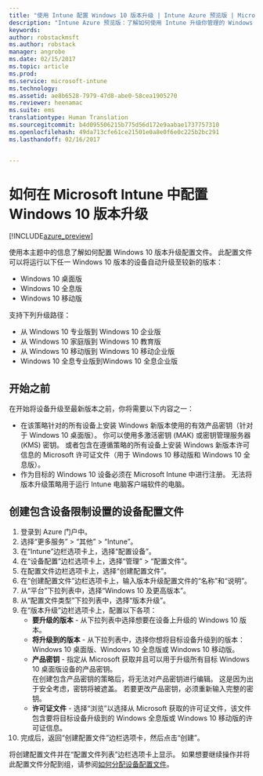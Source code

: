 ```yaml
---
title: "使用 Intune 配置 Windows 10 版本升级 | Intune Azure 预览版 | Microsoft Docs"
description: "Intune Azure 预览版：了解如何使用 Intune 升级你管理的 Windows 10 设备。"
keywords: 
author: robstackmsft
ms.author: robstack
manager: angrobe
ms.date: 02/15/2017
ms.topic: article
ms.prod: 
ms.service: microsoft-intune
ms.technology: 
ms.assetid: ae8b6528-7979-47d8-abe0-58cea1905270
ms.reviewer: heenamac
ms.suite: ems
translationtype: Human Translation
ms.sourcegitcommit: b4d095506215b775d56d172e9aabae1737757310
ms.openlocfilehash: 49da713cfe61ce21501e0a8e0f6e0c225b2bc291
ms.lasthandoff: 02/16/2017


---
```


# <a name="how-to-configure-windows-10-edition-upgrades-in-microsoft-intune"></a>如何在 Microsoft Intune 中配置 Windows 10 版本升级

[!INCLUDE[azure_preview](../includes/azure_preview.md)]

使用本主题中的信息了解如何配置 Windows 10 版本升级配置文件。 此配置文件可以将运行以下任一 Windows 10 版本的设备自动升级至较新的版本：

- Windows 10 桌面版
- Windows 10 全息版
- Windows 10 移动版

支持下列升级路径：

- 从 Windows 10 专业版到 Windows 10 企业版
- 从 Windows 10 家庭版到 Windows 10 教育版
- 从 Windows 10 移动版到 Windows 10 移动企业版
- Windows 10 全息专业版到Windows 10 全息企业版

## <a name="before-you-start"></a>开始之前
在开始将设备升级至最新版本之前，你将需要以下内容之一：

- 在该策略针对的所有设备上安装 Windows 新版本使用的有效产品密钥（针对于 Windows 10 桌面版）。 你可以使用多激活密钥 (MAK) 或密钥管理服务器 (KMS) 密钥。 或者包含在遵循策略的所有设备上安装 Windows 新版本许可信息的 Microsoft 许可证文件（用于 Windows 10 移动版和 Windows 10 全息版）。
- 作为目标的 Windows 10 设备必须在 Microsoft Intune 中进行注册。 无法将版本升级策略用于运行 Intune 电脑客户端软件的电脑。

## <a name="create-a-device-profile-containing-device-restriction-settings"></a>创建包含设备限制设置的设备配置文件

1. 登录到 Azure 门户中。
2. 选择“更多服务” > “其他” > “Intune”。
3. 在“Intune”边栏选项卡上，选择“配置设备”。
2. 在“设备配置”边栏选项卡上，选择“管理” > “配置文件”。
3. 在配置文件边栏选项卡上，选择“创建配置文件”。
4. 在“创建配置文件”边栏选项卡上，输入版本升级配置文件的“名称”和“说明”。
5. 从“平台”下拉列表中，选择“Windows 10 及更高版本”。
6. 从“配置文件类型”下拉列表中，选择“版本升级”。
7. 在“版本升级”边栏选项卡上，配置以下各项：
    - **要升级的版本** - 从下拉列表中选择想要在设备上升级的 Windows 10 版本。
    - **将升级到的版本** - 从下拉列表中，选择你想将目标设备升级到的版本：Windows 10 桌面版、Windows 10 全息版或 Windows 10 移动版。
    - **产品密钥** - 指定从 Microsoft 获取并且可以用于升级所有目标 Windows 10 桌面版设备的产品密钥。<br>在创建包含产品密钥的策略后，将无法对产品密钥进行编辑。 这是因为出于安全考虑，密钥将被遮盖。 若要更改产品密钥，必须重新输入完整的密钥。
    - **许可证文件** - 选择“浏览”以选择从 Microsoft 获取的许可证文件，该文件包含要将目标设备升级到的 Windows 全息版或 Windows 10 移动版的许可证信息。
8. 完成后，返回“创建配置文件”边栏选项卡，然后点击“创建”。

将创建配置文件并在“配置文件列表”边栏选项卡上显示。
如果想要继续操作并将此配置文件分配到组，请参阅[如何分配设备配置文件](how-to-assign-device-profiles.md)。


